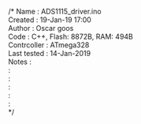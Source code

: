 
/*
Name		:	ADS1115_driver.ino\
Created		:	19-Jan-19 17:00\
Author		:	Oscar goos\
Code		:	C++, Flash: 8872B, RAM: 494B\
Contrcoller	:	ATmega328\
Last tested	:	14-Jan-2019\
Notes		:       \
		:	\
		:	\
		:	\
		:	\
		:	\
*/
